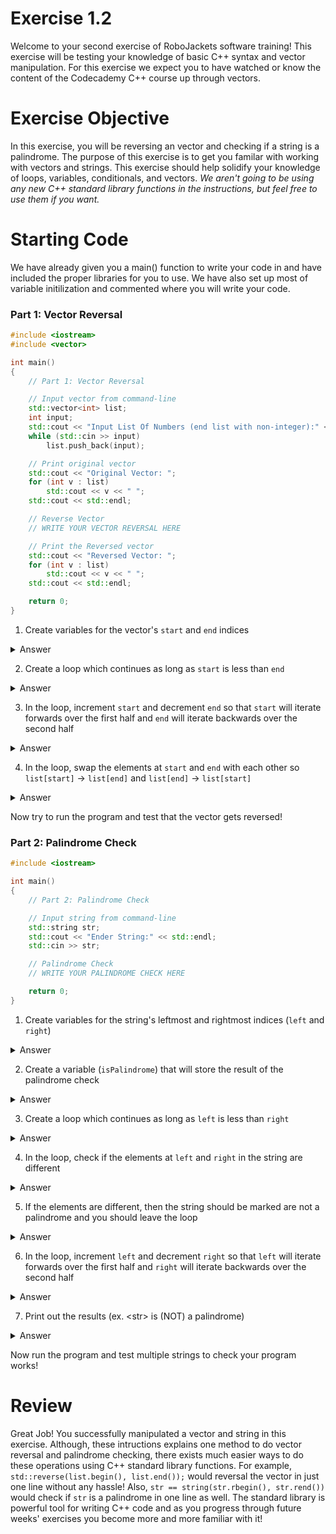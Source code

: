 # Exercise 1.2
Welcome to your second exercise of RoboJackets software training! This exercise will be testing your knowledge of basic C++ syntax and vector manipulation. For this exercise we expect you to have watched or know the content of the Codecademy C++ course up through vectors.

# Exercise Objective
In this exercise, you will be reversing an vector and checking if a string is a palindrome. The purpose of this exercise is to get you familar with working with vectors and strings. This exercise should help solidify your knowledge of loops, variables, conditionals, and vectors. _We aren't going to be using any new C++ standard library functions in the instructions, but feel free to use them if you want._

# Starting Code
We have already given you a main() function to write your code in and have included the proper libraries for you to use. We have also set up most of variable initilization and commented where you will write your code.


### Part 1: Vector Reversal
```c++
#include <iostream>
#include <vector>

int main()
{
    // Part 1: Vector Reversal

    // Input vector from command-line
    std::vector<int> list;
    int input;
    std::cout << "Input List Of Numbers (end list with non-integer):" << std::endl;
    while (std::cin >> input)
        list.push_back(input);

    // Print original vector
    std::cout << "Original Vector: ";
    for (int v : list)
        std::cout << v << " ";
    std::cout << std::endl;

    // Reverse Vector
    // WRITE YOUR VECTOR REVERSAL HERE

    // Print the Reversed vector
    std::cout << "Reversed Vector: ";
    for (int v : list)
        std::cout << v << " ";
    std::cout << std::endl;

    return 0;
}
```

1. Create variables for the vector's `start` and `end` indices
<details>
  <summary>Answer</summary>

  ```c++
    int start = 0;
    int end = list.size() - 1;
  ```

</details>

2. Create a loop which continues as long as `start` is less than `end`
<details>
  <summary>Answer</summary>

  ```c++
    while (start < end)
    {
        // MORE CODE
    }
  ```

</details>

3. In the loop, increment `start` and decrement `end` so that `start` will iterate forwards over the first half and `end` will iterate backwards over the second half
<details>
  <summary>Answer</summary>

  ```c++
    while (start < end)
    {
        // MORE CODE

        start++;
        end--;
    }
  ```

</details>

4. In the loop, swap the elements at `start` and `end` with each other so `list[start]` -> `list[end]` and `list[end]` -> `list[start]`
<details>
  <summary>Answer</summary>

  ```c++
    while (start < end)
    {
        int temp = list[start];
        list[start] = list[end];
        list[end] = temp;
        start++;
        end--;
    }
  ```

</details>

Now try to run the program and test that the vector gets reversed!


### Part 2: Palindrome Check
```c++
#include <iostream>

int main()
{
    // Part 2: Palindrome Check

    // Input string from command-line
    std::string str;
    std::cout << "Ender String:" << std::endl;
    std::cin >> str;

    // Palindrome Check
    // WRITE YOUR PALINDROME CHECK HERE

    return 0;
}
```

1. Create variables for the string's leftmost and rightmost indices (`left` and `right`)
<details>
  <summary>Answer</summary>

  ```c++
    int left = 0;
    int right = str.length() - 1;
  ```

</details>

2. Create a variable (`isPalindrome`) that will store the result of the palindrome check
<details>
  <summary>Answer</summary>

  ```c++
    bool isPalindrome = true;
  ```

</details>

3. Create a loop which continues as long as `left` is less than `right`
<details>
  <summary>Answer</summary>

  ```c++
    while (left < right)
    {
        // MORE CODE
    }
  ```

</details>

4. In the loop, check if the elements at `left` and `right` in the string are different
<details>
  <summary>Answer</summary>

  ```c++
    while (left < right)
    {
        if (str[left] != str[right])
        {
            // MORE CODE
        }
    }
  ```

</details>

5. If the elements are different, then the string should be marked are not a palindrome and you should leave the loop
<details>
  <summary>Answer</summary>

  ```c++
    while (h > l)
    {
        if (str[l] != str[h])
        {
            isPalindrome = false;
            break;
        }
    }
  ```

</details>

6. In the loop, increment `left` and decrement `right` so that `left` will iterate forwards over the first half and `right` will iterate backwards over the second half
<details>
  <summary>Answer</summary>

  ```c++
    while (left < right)
    {
        if (str[left] != str[right])
        {
            isPalindrome = false;
            break;
        }
        left++;
        right--;
    }
  ```

</details>

7. Print out the results (ex. <str\> is (NOT) a palindrome)
<details>
  <summary>Answer</summary>

  ```c++
    if (isPalindrome)
        std::cout << str << " is a palindrome" << std::endl;
    else
        std::cout << str << " is NOT a palindrome" << std::endl;
  ```

</details>

Now run the program and test multiple strings to check your program works!

# Review
Great Job! You successfully manipulated a vector and string in this exercise. Although, these intructions explains one method to do vector reversal and palindrome
checking, there exists much easier ways to do these operations using C++ standard library functions. For example, `std::reverse(list.begin(), list.end());` would
reversal the vector in just one line without any hassle! Also, `str == string(str.rbegin(), str.rend())` would check if `str` is a palindrome in one line as well.
The standard library is powerful tool for writing C++ code and as you progress through future weeks' exercises you become more and more familiar with it!